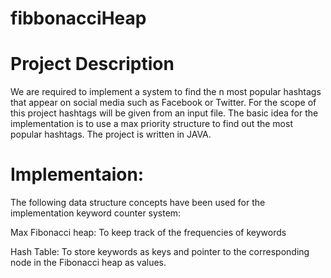 # fibbonacciHeap

# Project Description
We are required to implement a system to find the n most popular hashtags that appear on social media such as Facebook or Twitter. For the scope of this project hashtags will be given from an input file. The basic idea for the implementation is to use a max priority structure to find out the most popular hashtags.
The project is written in JAVA.

# Implementaion:
The following data structure concepts have been used for the implementation keyword counter system:

Max Fibonacci heap: To keep track of the frequencies of keywords

Hash Table: To store keywords as keys and pointer to the corresponding node in the Fibonacci heap as values.

